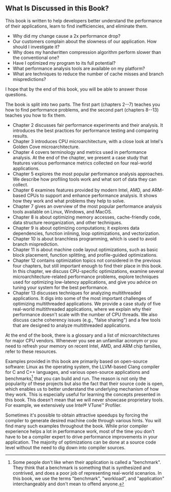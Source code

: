 ## What Is Discussed in this Book?

This book is written to help developers better understand the performance of their applications, learn to find inefficiencies, and eliminate them. 

* Why did my change cause a 2x performance drop? 
* Our customers complain about the slowness of our application. How should I investigate it?
* Why does my handwritten compression algorithm perform slower than the conventional one?
* Have I optimized my program to its full potential? 
* What performance analysis tools are available on my platform? 
* What are techniques to reduce the number of cache misses and branch mispredictions?

I hope that by the end of this book, you will be able to answer those questions.

The book is split into two parts. The first part (chapters 2--7) teaches you how to find performance problems, and the second part (chapters 8--13) teaches you how to fix them.

* Chapter 2 discusses fair performance experiments and their analysis. It introduces the best practices for performance testing and comparing results.
* Chapter 3 introduces CPU microarchitecture, with a close look at Intel's Golden Cove microarchitecture. 
* Chapter 4 covers terminology and metrics used in performance analysis. At the end of the chapter, we present a case study that features various performance metrics collected on four real-world applications.
* Chapter 5 explores the most popular performance analysis approaches. We describe how profiling tools work and what sort of data they can collect.
* Chapter 6 examines features provided by modern Intel, AMD, and ARM-based CPUs to support and enhance performance analysis. It shows how they work and what problems they help to solve.
* Chapter 7 gives an overview of the most popular performance analysis tools available on Linux, Windows, and MacOS.
* Chapter 8 is about optimizing memory accesses, cache-friendly code, data structure reorganization, and other techniques.
* Chapter 9 is about optimizing computations; it explores data dependencies, function inlining, loop optimizations, and vectorization.
* Chapter 10 is about branchless programming, which is used to avoid branch misprediction.
* Chapter 11 is about machine code layout optimizations, such as basic block placement, function splitting, and profile-guided optimizations.
* Chapter 12 contains optimization topics not considered in the previous four chapters, but still important enough to find their place in this book. In this chapter, we discuss CPU-specific optimizations, examine several microarchitecture-related performance problems, explore techniques used for optimizing low-latency applications, and give you advice on tuning your system for the best performance.
* Chapter 13 discusses techniques for analyzing multithreaded applications. It digs into some of the most important challenges of optimizing multithreaded applications. We provide a case study of five real-world multithreaded applications, where we explain why their performance doesn't scale with the number of CPU threads. We also discuss cache coherency issues (e.g., "false sharing") and a few tools that are designed to analyze multithreaded applications.

At the end of the book, there is a glossary and a list of microarchitectures for major CPU vendors. Whenever you see an unfamiliar acronym or you need to refresh your memory on recent Intel, AMD, and ARM chip families, refer to these resources.

Examples provided in this book are primarily based on open-source software: Linux as the operating system, the LLVM-based Clang compiler for C and C++ languages, and various open-source applications and benchmarks[^1] that you can build and run. The reason is not only the popularity of these projects but also the fact that their source code is open, which enables us to better understand the underlying mechanism of how they work. This is especially useful for learning the concepts presented in this book. This doesn't mean that we will never showcase proprietary tools. For example, we extensively use Intel® VTune™ Profiler.

Sometimes it's possible to obtain attractive speedups by forcing the compiler to generate desired machine code through various hints. You will find many such examples throughout the book. While prior compiler experience helps a lot in performance work, most of the time you don't have to be a compiler expert to drive performance improvements in your application. The majority of optimizations can be done at a source code level without the need to dig down into compiler sources. 

[^1]: Some people don't like when their application is called a "benchmark". They think that a benchmark is something that is synthesized and contrived, and does a poor job of representing real-world scenarios. In this book, we use the terms "benchmark", "workload", and "application" interchangeably and don't mean to offend anyone.
